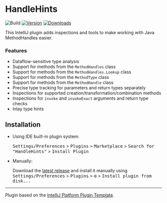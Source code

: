 # HandleHints

![Build](https://github.com/SirYwell/HandleHints/workflows/Build/badge.svg)
[![Version](https://img.shields.io/jetbrains/plugin/v/PLUGIN_ID.svg)](https://plugins.jetbrains.com/plugin/PLUGIN_ID)
[![Downloads](https://img.shields.io/jetbrains/plugin/d/PLUGIN_ID.svg)](https://plugins.jetbrains.com/plugin/PLUGIN_ID)
<!--
## Template ToDo list
- [x] Create a new [IntelliJ Platform Plugin Template][template] project.
- [ ] Get familiar with the [template documentation][template].
- [ ] Verify the [pluginGroup](./gradle.properties), [plugin ID](./src/main/resources/META-INF/plugin.xml) and [sources package](./src/main/kotlin).
- [ ] Review the [Legal Agreements](https://plugins.jetbrains.com/docs/marketplace/legal-agreements.html).
- [ ] [Publish a plugin manually](https://plugins.jetbrains.com/docs/intellij/publishing-plugin.html?from=IJPluginTemplate) for the first time.
- [ ] Set the Plugin ID in the above README badges.
- [ ] Set the [Deployment Token](https://plugins.jetbrains.com/docs/marketplace/plugin-upload.html).
- [ ] Click the <kbd>Watch</kbd> button on the top of the [IntelliJ Platform Plugin Template][template] to be notified about releases containing new features and fixes.
-->

<!-- Plugin description -->
This IntelliJ plugin adds inspections and tools to make working with Java MethodHandles easier.

### Features

- Dataflow-sensitive type analysis
- Support for methods from the `MethodHandles` class
- Support for methods from the `MethodHandles.Lookup` class
- Support for methods from the `MethodType` class
- Support for methods from the `MethodHandle` class
- Precise type tracking for parameters and return types separately
- Inspections for supported creation/transformation/combination methods
- Inspections for `invoke` and `invokeExact` arguments and return type checks
- Inlay type hints
<!-- Plugin description end -->

## Installation

- Using IDE built-in plugin system:
  
  <kbd>Settings/Preferences</kbd> > <kbd>Plugins</kbd> > <kbd>Marketplace</kbd> > <kbd>Search for "HandleHints"</kbd> >
  <kbd>Install Plugin</kbd>
  
- Manually:

  Download the [latest release](https://github.com/SirYwell/HandleHints/releases/latest) and install it manually using
  <kbd>Settings/Preferences</kbd> > <kbd>Plugins</kbd> > <kbd>⚙️</kbd> > <kbd>Install plugin from disk...</kbd>


---
Plugin based on the [IntelliJ Platform Plugin Template][template].

[template]: https://github.com/JetBrains/intellij-platform-plugin-template
